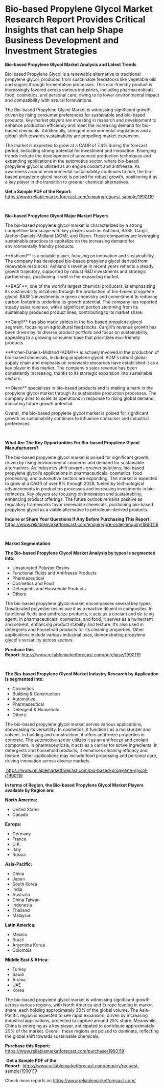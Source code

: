 <p><h1>Bio-based Propylene Glycol Market Research Report Provides Critical Insights that can help Shape Business Development and Investment Strategies</h1></p><p><strong>Bio-based Propylene Glycol Market Analysis and Latest Trends</strong></p>
<p><p>Bio-based Propylene Glycol is a renewable alternative to traditional propylene glycol, produced from sustainable feedstocks like vegetable oils and sugars through fermentation processes. This eco-friendly product is increasingly favored across various industries, including pharmaceuticals, food, cosmetics, and personal care, owing to its lower environmental impact and compatibility with natural formulations.</p><p>The Bio-based Propylene Glycol Market is witnessing significant growth, driven by rising consumer preferences for sustainable and bio-based products. Key market players are investing in research and development to enhance production efficiency and meet the increasing demand for bio-based chemicals. Additionally, stringent environmental regulations and a global shift towards sustainability are propelling market expansion.</p><p>The market is expected to grow at a CAGR of 7.4% during the forecast period, indicating strong potential for investment and innovation. Emerging trends include the development of advanced production techniques and expanding applications in the automotive sector, where bio-based propylene glycol is utilized as an engine coolant and antifreeze. As awareness around environmental sustainability continues to rise, the bio-based propylene glycol market is poised for robust growth, positioning it as a key player in the transition to greener chemical alternatives.</p></p>
<p><strong>Get a Sample PDF of the Report:&nbsp;</strong> <a href="https://www.reliablemarketforecast.com/enquiry/request-sample/1990119?utm_campaign=2736&utm_medium=2&utm_source=Github&utm_content=ia&utm_term=03042025&utm_id=bio-based-propylene-glycol">https://www.reliablemarketforecast.com/enquiry/request-sample/1990119</a></p>
<p>&nbsp;</p>
<p><strong>Bio-based Propylene Glycol Major Market Players</strong></p>
<p><p>The bio-based propylene glycol market is characterized by a strong competitive landscape with key players such as Ashland, BASF, Cargill, Archer-Daniels-Midland (ADM), and Oleon. These companies are leveraging sustainable practices to capitalize on the increasing demand for environmentally friendly products.</p><p>**Ashland** is a notable player, focusing on innovation and sustainability. The company has developed bio-based propylene glycol derived from renewable resources. Ashland's revenue in recent years reflects a steady growth trajectory, supported by robust R&D investments and strategic partnerships, positioning it well in the expanding market.</p><p>**BASF**, one of the world's largest chemical producers, is emphasizing its sustainability initiatives through the production of bio-based propylene glycol. BASF’s investments in green chemistry and commitment to reducing carbon footprints underline its growth potential. The company has reported steady sales revenue, with a significant portion stemming from its sustainably produced product lines, contributing to its market share.</p><p>**Cargill** has also made strides in the bio-based propylene glycol segment, focusing on agricultural feedstocks. Cargill's revenue growth has been driven by its diverse product portfolio and focus on sustainability, appealing to a growing consumer base that prioritizes eco-friendly products.</p><p>**Archer-Daniels-Midland (ADM)** is actively involved in the production of bio-based chemicals, including propylene glycol. ADM's robust global supply chain and emphasis on renewable resources have established it as a key player in this market. The company's sales revenue has been consistently increasing, thanks to its strategic expansion into sustainable sectors.</p><p>**Oleon** specializes in bio-based products and is making a mark in the propylene glycol market through its sustainable production processes. The company aims to scale its operations in response to rising global demand, indicating future growth potential.</p><p>Overall, the bio-based propylene glycol market is poised for significant growth as sustainability continues to influence consumer and industrial preferences.</p></p>
<p>&nbsp;</p>
<p><strong>What Are The Key Opportunities For Bio-based Propylene Glycol Manufacturers?</strong></p>
<p><p>The bio-based propylene glycol market is poised for significant growth, driven by rising environmental concerns and demand for sustainable alternatives. As industries shift towards greener solutions, bio-based propylene glycol's applications in pharmaceuticals, cosmetics, food processing, and automotive sectors are expanding. The market is expected to grow at a CAGR of over 8% through 2028, fueled by technological advancements in production processes and increasing investments in bio-refineries. Key players are focusing on innovation and sustainability, enhancing product offerings. The future outlook remains positive as regulatory frameworks favor renewable chemicals, positioning bio-based propylene glycol as a viable alternative to petroleum-derived products.</p></p>
<p><strong>Inquire or Share Your Questions If Any Before Purchasing This Report:</strong> <a href="https://www.reliablemarketforecast.com/enquiry/pre-order-enquiry/1990119?utm_campaign=2736&utm_medium=2&utm_source=Github&utm_content=ia&utm_term=03042025&utm_id=bio-based-propylene-glycol">https://www.reliablemarketforecast.com/enquiry/pre-order-enquiry/1990119</a></p>
<p>&nbsp;</p>
<p><strong>Market Segmentation</strong></p>
<p><strong>The Bio-based Propylene Glycol Market Analysis by types is segmented into:</strong></p>
<p><ul><li>Unsaturated Polyster Resins</li><li>Functional Fluids and Antifreeze Products</li><li>Pharmaceutical</li><li>Cosmetics and Food</li><li>Detergents and Household Products</li><li>Others</li></ul></p>
<p><p>The bio-based propylene glycol market encompasses several key types. Unsaturated polyester resins use it as a reactive diluent in composites. In functional fluids and antifreeze products, it acts as a coolant and de-icing agent. In pharmaceuticals, cosmetics, and food, it serves as a humectant and solvent, enhancing product stability and texture. It’s also used in detergents and household products for its cleaning properties. Other applications include various industrial uses, demonstrating propylene glycol's versatility across sectors.</p></p>
<p><strong>Purchase this Report:&nbsp;</strong><a href="https://www.reliablemarketforecast.com/purchase/1990119?utm_campaign=2736&utm_medium=2&utm_source=Github&utm_content=ia&utm_term=03042025&utm_id=bio-based-propylene-glycol">https://www.reliablemarketforecast.com/purchase/1990119</a></p>
<p>&nbsp;</p>
<p><strong>The Bio-based Propylene Glycol Market Industry Research by Application is segmented into:</strong></p>
<p><ul><li>Cosmetics</li><li>Building & Construction</li><li>Automotive</li><li>Pharmaceutical</li><li>Detergent & Household</li><li>Others</li></ul></p>
<p><p>The bio-based propylene glycol market serves various applications, showcasing its versatility. In cosmetics, it functions as a moisturizer and solvent. In building and construction, it offers antifreeze properties in concrete. The automotive sector utilizes it as an antifreeze and coolant component. In pharmaceuticals, it acts as a carrier for active ingredients. In detergents and household products, it enhances cleaning efficacy and texture. Other applications may include food processing and personal care, driving innovation across diverse markets.</p></p>
<p><a href="https://www.reliablemarketforecast.com/bio-based-propylene-glycol-r1990119?utm_campaign=2736&utm_medium=2&utm_source=Github&utm_content=ia&utm_term=03042025&utm_id=bio-based-propylene-glycol">&nbsp;https://www.reliablemarketforecast.com/bio-based-propylene-glycol-r1990119</a></p>
<p><strong>In terms of Region, the Bio-based Propylene Glycol Market Players available by Region are:</strong></p>
<p>
    <p> <strong> North America: </strong>
        <ul>
            <li>United States</li>
            <li>Canada</li>
        </ul>
        </p> 
    <p> <strong> Europe: </strong>
        <ul>
            <li>Germany</li>
            <li>France</li>
            <li>U.K.</li>
            <li>Italy</li>
            <li>Russia</li>
        </ul>
        </p> 
    <p> <strong> Asia-Pacific: </strong>
        <ul>
            <li>China</li>
            <li>Japan</li>
            <li>South Korea</li>
            <li>India</li>
            <li>Australia</li>
            <li>China Taiwan</li>
            <li>Indonesia</li>
            <li>Thailand</li>
            <li>Malaysia</li>
        </ul>
        </p> 
    <p> <strong> Latin America: </strong>
        <ul>
            <li>Mexico</li>
            <li>Brazil</li>
            <li>Argentina Korea</li>
            <li>Colombia</li>
        </ul>
        </p> 
    <p> <strong> Middle East & Africa: </strong>
        <ul>
            <li>Turkey</li>
            <li>Saudi</li>
            <li>Arabia</li>
            <li>UAE</li>
            <li>Korea</li>
        </ul>
    </p>
    </p>
<p><p>The bio-based propylene glycol market is witnessing significant growth across various regions, with North America and Europe leading in market share, each holding approximately 30% of the global volume. The Asia-Pacific region is expected to see rapid expansion, driven by increasing industrial applications, projected to capture around 25% share. Meanwhile, China is emerging as a key player, anticipated to contribute approximately 20% of the market. Overall, these regions are poised to dominate, reflecting the global shift towards sustainable chemicals.</p></p>
<p><strong>Purchase this Report: </strong><a href="https://www.reliablemarketforecast.com/purchase/1990119?utm_campaign=2736&utm_medium=2&utm_source=Github&utm_content=ia&utm_term=03042025&utm_id=bio-based-propylene-glycol">https://www.reliablemarketforecast.com/purchase/1990119</a></p>
<p>&nbsp;<strong>Get a Sample PDF of the Report:&nbsp;&nbsp;</strong><a href="https://www.reliablemarketforecast.com/enquiry/request-sample/1990119?utm_campaign=2736&utm_medium=2&utm_source=Github&utm_content=ia&utm_term=03042025&utm_id=bio-based-propylene-glycol">https://www.reliablemarketforecast.com/enquiry/request-sample/1990119</a></p>
<p><strong></strong></p>
<p>Check more reports on <a href="https://www.reliablemarketforecast.com/?utm_campaign=2736&utm_medium=2&utm_source=Github&utm_content=ia&utm_term=03042025&utm_id=bio-based-propylene-glycol">https://www.reliablemarketforecast.com/</a></p>